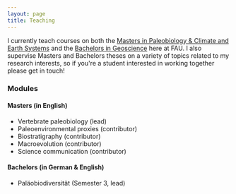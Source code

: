 ```yaml
---
layout: page
title: Teaching
---
```


I currently teach courses on both the <a href="https://palaeobiology.nat.fau.de/"> Masters in Paleobiology & Climate and Earth Systems</a> and the <a href="https://www.gzn.nat.fau.eu/"> Bachelors in Geoscience</a> here at FAU. I also supervise Masters and Bachelors theses on a variety of topics related to my research interests, so if you're a student interested in working together please get in touch!


### Modules

#### Masters (in English)

- Vertebrate paleobiology (lead)
- Paleoenvironmental proxies (contributor)
- Biostratigraphy (contributor)
- Macroevolution (contributor)
- Science communication (contributor)


#### Bachelors (in German & English)

- Paläobiodiversität (Semester 3, lead)